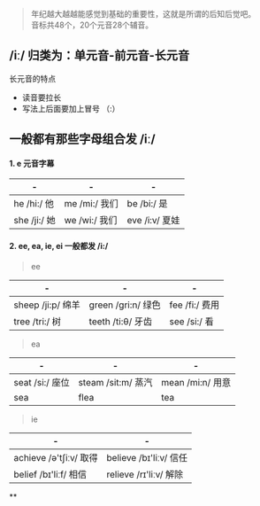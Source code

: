 > 年纪越大越越能感觉到基础的重要性，这就是所谓的后知后觉吧。  
    音标共48个，20个元音28个辅音。

## /iː/ 归类为：单元音-前元音-长元音

  长元音的特点
  
  - 读音要拉长
  - 写法上后面要加上冒号 （:）

## 一般都有那些字母组合发 /iː/

#### 1. e 元音字幕

| - | - | - |
| - | - | - |
| he /hi:/ 他 | me /mi:/ 我们 | be /bi:/ 是 |
| she /ji:/ 她 | we /wi:/ 我们 | eve /i:v/ 夏娃 |

#### 2. ee, ea, ie, ei 一般都发 /i:/ 

> ee

| - | - | - |
| - | - | - |
|sheep /ji:p/ 绵羊 | green /gri:n/ 绿色 | fee /fi:/ 费用 |
| tree /tri:/ 树 | teeth /ti:θ/ 牙齿 | see /si:/ 看 |

> ea

| - | - | - |
| - | - | - |
| seat /si:/ 座位 | steam /sit:m/ 蒸汽 | mean /mi:n/ 用意 |
| sea  | flea | tea |

> ie

| - | - |
| - | - |
| achieve /ə'tʃiːv/ 取得 | believe /bɪ'liːv/ 信任 | 
| belief /bɪ'liːf/ 相信 | relieve /rɪ'liːv/ 解除 |
**
